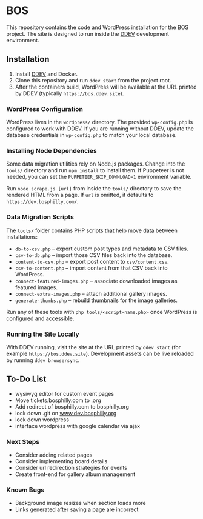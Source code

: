 # BOS

This repository contains the code and WordPress installation for the BOS
project. The site is designed to run inside the [DDEV](https://ddev.com/)
development environment.

## Installation

1. Install [DDEV](https://ddev.com/) and Docker.
2. Clone this repository and run `ddev start` from the project root.
3. After the containers build, WordPress will be available at the URL
   printed by DDEV (typically `https://bos.ddev.site`).

### WordPress Configuration

WordPress lives in the `wordpress/` directory. The provided `wp-config.php`
is configured to work with DDEV. If you are running without DDEV, update the
database credentials in `wp-config.php` to match your local database.

### Installing Node Dependencies

Some data migration utilities rely on Node.js packages. Change into the
`tools/` directory and run `npm install` to install them. If Puppeteer is not
needed, you can set the `PUPPETEER_SKIP_DOWNLOAD=1` environment variable.

Run `node scrape.js [url]` from inside the `tools/` directory to save the
rendered HTML from a page. If `url` is omitted, it defaults to
`https://dev.bosphilly.com/`.

### Data Migration Scripts

The `tools/` folder contains PHP scripts that help move data between
installations:

* `db-to-csv.php` – export custom post types and metadata to CSV files.
* `csv-to-db.php` – import those CSV files back into the database.
* `content-to-csv.php` – export post content to `csv/content.csv`.
* `csv-to-content.php` – import content from that CSV back into WordPress.
* `connect-featured-images.php` – associate downloaded images as featured
  images.
* `connect-extra-images.php` – attach additional gallery images.
* `generate-thumbs.php` – rebuild thumbnails for the image galleries.

Run any of these tools with `php tools/<script-name.php>` once WordPress is
configured and accessible.

### Running the Site Locally

With DDEV running, visit the site at the URL printed by `ddev start` (for
example `https://bos.ddev.site`). Development assets can be live reloaded by
running `ddev browsersync`.

## To-Do List
+ wysiwyg editor for custom event pages
+ Move tickets.bosphilly.com to .org
+ Add redirect of bosphilly.com to bosphilly.org
+ lock down .git on www.dev.bosphilly.org
+ lock down wordpress
+ interface wordpress with google calendar via ajax

### Next Steps
+ Consider adding related pages
+ Consider implementing board details
+ Consider url redirection strategies for events
+ Create front-end for gallery album management

### Known Bugs
+ Background image resizes when section loads more
+ Links generated after saving a page are incorrect